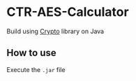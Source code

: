 # CTR-AES-Calculator

Build using [Crypto](https://docs.oracle.com/javase/7/docs/api/javax/crypto/package-summary.html) library on Java

## How to use
Execute the `.jar` file